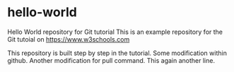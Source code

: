 # hello-world
Hello World repository for Git tutorial
This is an example repository for the Git tutoial on https://www.w3schools.com

This repository is built step by step in the tutorial.
Some modification within github.
Another modification for pull command.
This again another line.
